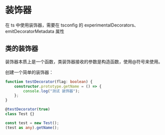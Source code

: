 # 装饰器

在 ts 中使用装饰器，需要在 tsconfig 的 experimentalDecorators、emitDecoratorMetadata 属性

## 类的装饰器

装饰器本质上是一个函数，类装饰器接收的参数是构造函数，使用@符号来使用。

创建一个简单的装饰器：

```ts
function testDecorator(flag: boolean) {
	constructor.prototype.getName = () => {
		console.log("测试 装饰器");
	};
}

@testDecorator(true)
class Test {}

const test = new Test();
(test as any).getName();
```
